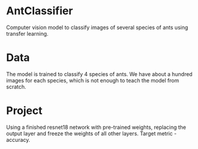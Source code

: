 # AntClassifier
Сomputer vision model to classify images of several species of ants using transfer learning.
# Data
The model is trained to classify 4 species of ants. We have about a hundred images for each species, which is not enough to teach the model from scratch.
# Project
Using a finished resnet18 network with pre-trained weights, replacing the output layer and freeze the weights of all other layers. Target metric - accuracy.